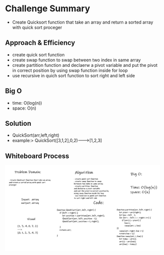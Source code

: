 # Challenge Summary
- Create Quicksort function that take an array and return a sorted array with quick sort proceger


## Approach & Efficiency
- create quick sort function
- create swap function to swap 
between two index in same array
- create partition  function
and declaerw a pivot variable
and put the pivot in correct position by
using swap function inside for loop
- use recursive in quich sort function 
to sort right and left side
## Big O
- time: O(log(n))
- space: O(n)
## Solution
- QuickSort(arr,left,right)
- example:> QuickSort([3,1,2],0,2)--->[1,2,3]
## Whiteboard Process
![WB](../assets/cc28.PNG)